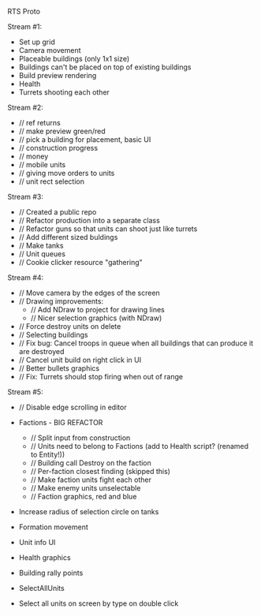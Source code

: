
RTS Proto

Stream #1:
- Set up grid
- Camera movement
- Placeable buildings (only 1x1 size)
- Buildings can't be placed on top of existing buildings
- Build preview rendering
- Health
- Turrets shooting each other

Stream #2:
- // ref returns
- // make preview green/red
- // pick a building for placement, basic UI
- // construction progress
- // money
- // mobile units
- // giving move orders to units
- // unit rect selection

Stream #3:
- // Created a public repo
- // Refactor production into a separate class
- // Refactor guns so that units can shoot just like turrets
- // Add different sized buldings
- // Make tanks
- // Unit queues
- // Cookie clicker resource "gathering"

Stream #4:
- // Move camera by the edges of the screen
- // Drawing improvements:
	- // Add NDraw to project for drawing lines
	- // Nicer selection graphics (with NDraw)
- // Force destroy units on delete
- // Selecting buildings
- // Fix bug: Cancel troops in queue when all buildings that can produce it are destroyed
- // Cancel unit build on right click in UI
- // Better bullets graphics
- // Fix: Turrets should stop firing when out of range

Stream #5:
- // Disable edge scrolling in editor
- Factions - BIG REFACTOR
	- // Split input from construction
	- // Units need to belong to Factions (add to Health script? (renamed to Entity!))
	- // Building call Destroy on the faction
	- // Per-faction closest finding (skipped this)
	- // Make faction units fight each other
	- // Make enemy units unselectable
	- // Faction graphics, red and blue
- Increase radius of selection circle on tanks
- Formation movement
- Unit info UI
- Health graphics
- Building rally points

- SelectAllUnits
- Select all units on screen by type on double click